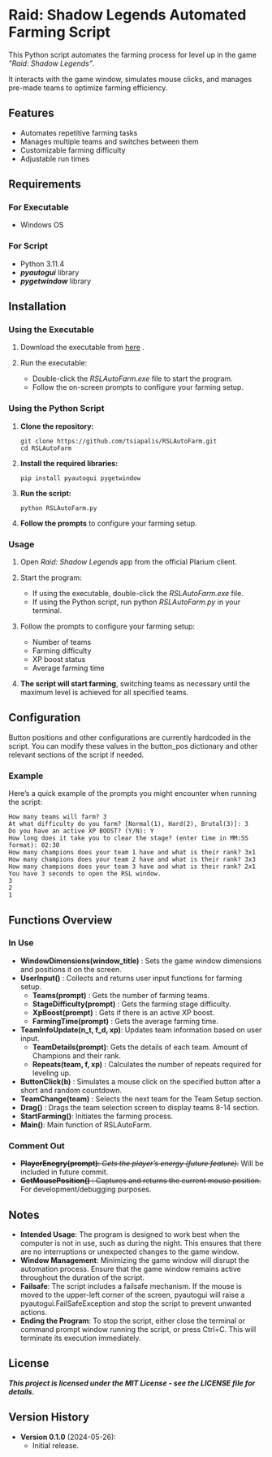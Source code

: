 # Raid: Shadow Legends Automated Farming Script
This Python script automates the farming process for level up in the game *"Raid: Shadow Legends"*. 

It interacts with the game window, simulates mouse clicks, and manages pre-made teams to optimize farming efficiency.

## Features
- Automates repetitive farming tasks
- Manages multiple teams and switches between them
- Customizable farming difficulty
- Adjustable run times

## Requirements

### For Executable
- Windows OS
### For Script
- Python 3.11.4
- ***pyautogui*** library
- ***pygetwindow*** library

## Installation

### Using the Executable
1) Download the executable from [here](https://github.com/tsiapalis/RSLAutoFarm/releases/download/v0.1.0/RSLAutoFarm.exe)
.

2) Run the executable:
   - Double-click the *RSLAutoFarm.exe* file to start the program.
   - Follow the on-screen prompts to configure your farming setup.

### Using the Python Script
1) **Clone the repository:**
    ```console
    git clone https://github.com/tsiapalis/RSLAutoFarm.git
    cd RSLAutoFarm
    ```
2) **Install the required libraries:**
   ```console
   pip install pyautogui pygetwindow
   ```
3) **Run the script:**
    ```console
    python RSLAutoFarm.py
    ```

4) **Follow the prompts** to configure your farming setup.

### Usage
1) Open *Raid: Shadow Legends* app from the official Plarium client.

2) Start the program:
   - If using the executable, double-click the *RSLAutoFarm.exe* file.
   - If using the Python script, run python *RSLAutoFarm.py* in your terminal.
    
3) Follow the prompts to configure your farming setup:
   -  Number of teams
   -  Farming difficulty
   -  XP boost status
   -  Average farming time

4) **The script will start farming**, switching teams as necessary until the maximum level is achieved for all specified teams.

## Configuration
Button positions and other configurations are currently hardcoded in the script. You can modify these values in the button_pos dictionary and other relevant sections of the script if needed.

### Example
Here’s a quick example of the prompts you might encounter when running the script:
```console
How many teams will farm? 3
At what difficulty do you farm? [Normal(1), Hard(2), Brutal(3)]: 3
Do you have an active XP BOOST? (Y/N): Y
How long does it take you to clear the stage? (enter time in MM:SS format): 02:30
How many champions does your team 1 have and what is their rank? 3x1
How many champions does your team 2 have and what is their rank? 3x3
How many champions does your team 3 have and what is their rank? 2x1
You have 3 seconds to open the RSL window.
3
2
1
```

## Functions Overview
### In Use
- **WindowDimensions(window_title)** : Sets the game window dimensions and positions it on the screen.
- **UserInput()** : Collects and returns user input functions for farming setup.
  - **Teams(prompt)** : Gets the number of farming teams.
  - **StageDifficulty(prompt)** : Gets the farming stage difficulty.
  - **XpBoost(prompt)** : Gets if there is an active XP boost.
  - **FarmingTime(prompt)** : Gets the average farming time.
- **TeamInfoUpdate(n_t, f_d, xp)**: Updates team information based on user input.
  - **TeamDetails(prompt)**: Gets the details of each team. Amount of Champions and their rank.
  - **Repeats(team, f, xp)** : Calculates the number of repeats required for leveling up.
- **ButtonClick(b)** : Simulates a mouse click on the specified button after a short and random countdown.
- **TeamChange(team)** : Selects the next team for the Team Setup section.
- **Drag()** : Drags the team selection screen to display teams 8-14 section.
- **StartFarming()**: Initiates the farming process.
- **Main()**: Main function of RSLAutoFarm.

### Comment Out
- ~~**PlayerEnegry(prompt)**: *Gets the player’s energy (future feature).*~~ Will be included in future commit.
- ~~**GetMousePosition()** : Captures and returns the current mouse position.~~ For development/debugging purposes.

## Notes
  - **Intended Usage**: The program is designed to work best when the computer is not in use, such as during the night. This ensures that there are no interruptions or unexpected changes to the game window.
  - **Window Management**: Minimizing the game window will disrupt the automation process. Ensure that the game window remains active throughout the duration of the script.
  - **Failsafe**: The script includes a failsafe mechanism. If the mouse is moved to the upper-left corner of the screen, pyautogui will raise a pyautogui.FailSafeException and stop the script to prevent unwanted actions.
  - **Ending the Program**: To stop the script, either close the terminal or command prompt window running the script, or press Ctrl+C. This will terminate its execution immediately.

## License
***This project is licensed under the MIT License - see the LICENSE file for details.***

## Version History

- **Version 0.1.0** (2024-05-26):
  - Initial release.
